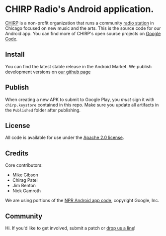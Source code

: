 # CHIRP Radio's Android application.

[CHIRP](http://chicagoindieradio.org/) is a non-profit organization that runs
a community [radio station](http://chirpradio.org/) in Chicago focused on new
music and the arts.
This is the source code for our Android app. You can find more of CHIRP's open
source projects on [Google Code](http://code.google.com/p/chirpradio/).

## Install

You can find the latest stable release in the Android Market. We publish
development versions on
[our github page](http://chirpradio.github.com/chirpradio-android/)

## Publish

When creating a new APK to submit to Google Play, you *must* sign it with
`chirp.keystore` contained in this repo. Make sure you update all artifacts
in the `Published` folder after publishing.

## License

All code is available for use under the
[Apache 2.0 license](http://www.apache.org/licenses/LICENSE-2.0.html).

## Credits

Core contributors:

- Mike Gibson
- Chirag Patel
- Jim Benton
- Nick Gamroth

We are using portions of the
[NPR Android app code](http://code.google.com/p/npr-android-app/),
copyright Google, Inc.

## Community

Hi. If you'd like to get involved, submit a patch or
[drop us a line](http://groups.google.com/group/chirpdev)!
